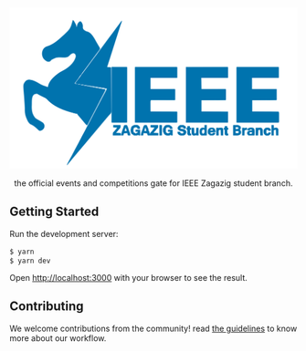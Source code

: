 ![](./public/ieee-logo-blue.svg)


<center>
 the official events and competitions gate for IEEE Zagazig student branch.
</center>


## Getting Started

Run the development server:

```terminal
$ yarn
$ yarn dev
```
Open [http://localhost:3000](http://localhost:3000) with your browser to see the result.

## Contributing

We welcome contributions from the community! read [the guidelines](./GUIDELINES.md) to know more about our workflow. 